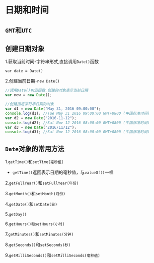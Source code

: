 # 日期和时间

## `GMT`和`UTC`

## 创建日期对象

1.获取当前时间-字符串形式,直接调⽤`Date()`函数

`var date = Date()`

2.创建当前日期-`new Date()`

```javascript
//调用Date()构造函数,创建的对象表示当前日期
var now = new Date();

//创建指定字符串日期的对象
var d1 = new Date("May 31, 2016 09:00:00");
console.log(d1); //Tue May 31 2016 09:00:00 GMT+0800 (中国标准时间)
var d2 = new Date("2016-11-12");
console.log(d2); //Sat Nov 12 2016 08:00:00 GMT+0800 (中国标准时间)
var d3 = new Date("2016/11/12");
console.log(d3); //Sat Nov 12 2016 08:00:00 GMT+0800 (中国标准时间)
```

## `Date`对象的常用方法

1.`getTime()`和`setTime(毫秒值)`

- `getTime()`返回表示⽇期的毫秒值，与`valueOf()`⼀样

2.`getFullYear()`和`setFullYear(年份)`

3.`getMonth()`和`setMonth(⽉份)`

4.`getDate()`和`setDate(⽇)`

5.`getDay()`

6.`getHours()和setHours(⼩时)`

7.`getMinutes()`和`setMinutes(分钟)`

8.`getSeconds()`和`setSeconds(秒)`

9.`getMilliSeconds()`和`setMilliSeconds(毫秒值)`
